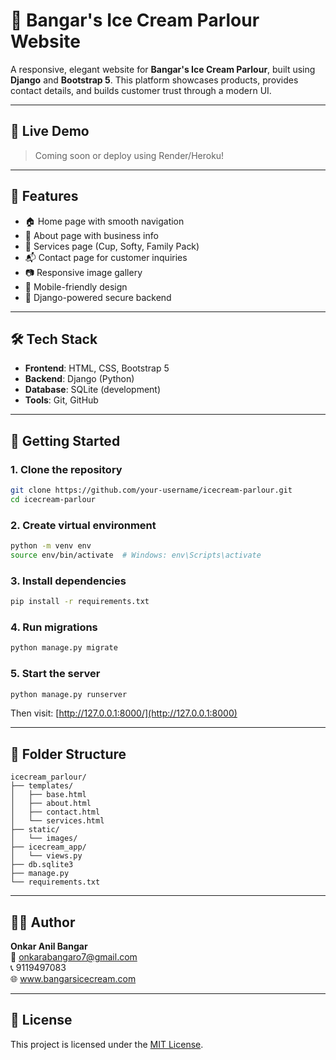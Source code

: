 
# 🍨 Bangar's Ice Cream Parlour Website

A responsive, elegant website for **Bangar's Ice Cream Parlour**, built using **Django** and **Bootstrap 5**. This platform showcases products, provides contact details, and builds customer trust through a modern UI.

---

## 🔗 Live Demo

> Coming soon or deploy using Render/Heroku!

---

## 📌 Features

- 🏠 Home page with smooth navigation
- 📖 About page with business info
- 🍧 Services page (Cup, Softy, Family Pack)
- 📬 Contact page for customer inquiries
- 📷 Responsive image gallery
- 📱 Mobile-friendly design
- 🔐 Django-powered secure backend

---

## 🛠️ Tech Stack

- **Frontend**: HTML, CSS, Bootstrap 5
- **Backend**: Django (Python)
- **Database**: SQLite (development)
- **Tools**: Git, GitHub

---

## 🚀 Getting Started

### 1. Clone the repository
```bash
git clone https://github.com/your-username/icecream-parlour.git
cd icecream-parlour
```

### 2. Create virtual environment
```bash
python -m venv env
source env/bin/activate  # Windows: env\Scripts\activate
```

### 3. Install dependencies
```bash
pip install -r requirements.txt
```

### 4. Run migrations
```bash
python manage.py migrate
```

### 5. Start the server
```bash
python manage.py runserver
```

Then visit: [http://127.0.0.1:8000/](http://127.0.0.1:8000)

---

## 📂 Folder Structure
```
icecream_parlour/
├── templates/
│   ├── base.html
│   ├── about.html
│   ├── contact.html
│   └── services.html
├── static/
│   └── images/
├── icecream_app/
│   └── views.py
├── db.sqlite3
├── manage.py
└── requirements.txt
```

---

## 👨‍💻 Author

**Onkar Anil Bangar**  
📧 onkarabangaro7@gmail.com  
📞 9119497083  
🌐 www.bangarsicecream.com

---

## 📜 License

This project is licensed under the [MIT License](LICENSE).
